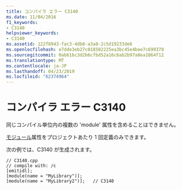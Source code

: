 ```yaml
---
title: コンパイラ エラー C3140
ms.date: 11/04/2016
f1_keywords:
- C3140
helpviewer_keywords:
- C3140
ms.assetid: 122f8943-fac3-4db8-a3a8-2c5d19233de6
ms.openlocfilehash: e7dde3eb27c018502225ea3bc45e4bee7c699379
ms.sourcegitcommit: 0ab61bc3d2b6cfbd52a16c6ab2b97a8ea1864f12
ms.translationtype: MT
ms.contentlocale: ja-JP
ms.lasthandoff: 04/23/2019
ms.locfileid: "62374964"
---
```

# <a name="compiler-error-c3140"></a>コンパイラ エラー C3140

同じコンパイル単位内の複数の 'module' 属性を含めることはできません。

[モジュール](../../windows/module-cpp.md)属性をプロジェクトあたり 1 回定義のみできます。

次の例では、C3140 が生成されます。

```
// C3140.cpp
// compile with: /c
[emitidl];
[module(name = "MyLibrary")];
[module(name = "MyLibrary2")];   // C3140
```